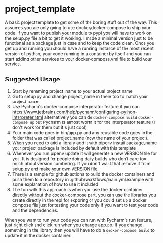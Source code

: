 # project_template

A basic project template to get some of the boring stuff out of the way. This assumes you are only going to use docker/docker-compose to ship your code. If you want to publish your module to pypi you will have to work on the setup.py file a bit to get it working. I made a minimal version just to be functional as a package just in case and to keep the code clean. Once you get up and running you should have a running instance of the most recent version of python, your code running in a container by itself and you can start adding other services to your docker-compose.yml file to build your service.

## Suggested Usage

1. Start by renaming project_name to your actual project name
2. Go to setup.py and change project_name in there too to match your project name
3. Use Pycharm's docker-compose interperator feature if you can https://www.jetbrains.com/help/pycharm/configuring-python-interpreter.html alternatively you can do `docker-compose build` `docker-compose up` but Pycharm is almost worth it for the interperator feature (I don't work for them but it's just cool)
4. Your main code goes in bin/app.py and any reusable code goes in the folder that was called project_name (now the name of your project). 
5. When you need to add a library add it with pipenv install package_name your project package is included by default with this template
6. Whenever you run pipenv update it will generate a new VERSION file for you. It is designed for people doing daily builds who don't care too much about version numbering. If you don't want that remove it from setup.py and make your own VERSION file.
7. There is a sample for github actions to build the docker containers and push them to a repository in .github/workflows/main.yml.example with some explanation of how to use it included
8. The fun with this approach is when you use the docker container directly without the docker-compose part, you can use the libraries you create directly in the repl for exporing or you could set up a docker compose file just for testing your code only if you want to test your code and the dependencies. 

When you want to run your code you can run with Pycharm's run feature, just right click and click run when you change app.pp. If you change something in the library then you will have to do a `docker-compose build` to update it in the docker container. 
